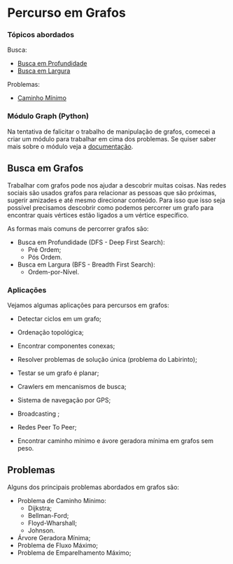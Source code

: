 # Percurso em Grafos

### Tópicos abordados

Busca:

- [Busca em Profundidade](https://github.com/LucasSargeir/Algoritmos-em-Grafos/tree/master/Percurso%20em%20Grafos/Busca/Busca%20em%20Profundidade)
- [Busca em Largura](https://github.com/LucasSargeir/Algoritmos-em-Grafos/tree/master/Percurso%20em%20Grafos/Busca/Busca%20em%20Largura)

Problemas:

- [Caminho Mínimo](https://github.com/LucasSargeir/Algoritmos-em-Grafos/tree/master/Percurso%20em%20Grafos/Problemas/Caminho%20Minimo)



### Módulo Graph (Python)

Na tentativa de falicitar o trabalho de manipulação de grafos, comecei a criar um módulo para trabalhar em cima dos problemas. Se quiser saber mais sobre o módulo veja a [documentação](https://github.com/LucasSargeir/Algoritmos-em-Grafos/blob/master/Percurso%20em%20Grafos/graph_module.md).

## Busca em Grafos

Trabalhar com grafos pode nos ajudar a descobrir muitas coisas. Nas redes sociais são usados grafos para relacionar as pessoas que são próximas, sugerir amizades e até mesmo direcionar conteúdo. Para isso que isso seja possível precisamos descobrir como podemos percorrer um grafo para encontrar quais vértices estão ligados a um vértice específico.

As formas mais comuns de percorrer grafos são:

- Busca em Profundidade (DFS - Deep First Search):
  - Pré Ordem;
  - Pós Ordem.
- Busca em Largura (BFS - Breadth First Search):
  - Ordem-por-Nível.



### Aplicações

Vejamos algumas aplicações para percursos em grafos:

- Detectar ciclos em um grafo;

- Ordenação topológica;

- Encontrar componentes conexas;

- Resolver problemas de solução única (problema do Labirinto);

- Testar se um grafo é planar;

- Crawlers em mencanismos de busca;

- Sistema de navegação por GPS;

- Broadcasting ;

- Redes Peer To Peer;

- Encontrar caminho mínimo e ávore geradora mínima em grafos sem peso.

  


## Problemas

Alguns dos principais problemas abordados em grafos são:

- Problema de Caminho Mínimo:
  - Dijkstra;
  - Bellman-Ford;
  - Floyd-Wharshall;
  - Johnson.
- Árvore Geradora Mínima;
- Problema de Fluxo Máximo;
- Problema de Emparelhamento Máximo;